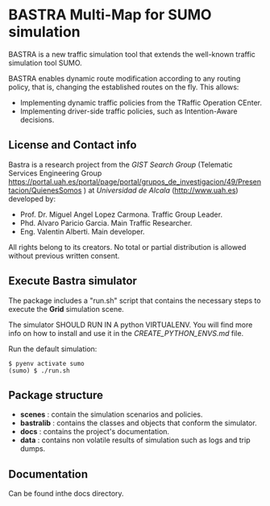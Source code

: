 # BASTRA Multi-Map for SUMO simulation

BASTRA is a new traffic simulation tool that extends the well-known traffic simulation tool SUMO.

BASTRA enables dynamic route modification according to any routing policy, that is, changing the established routes on the fly. This allows:
* Implementing dynamic traffic policies from the TRaffic Operation CEnter.
* Implementing driver-side traffic policies, such as Intention-Aware decisions.


## License and Contact info 
Bastra is a research project from the *GIST Search Group* (Telematic Services Engineering Group https://portal.uah.es/portal/page/portal/grupos_de_investigacion/49/Presentacion/QuienesSomos ) at *Universidad de Alcala* (http://www.uah.es) developed by:
* Prof. Dr. Miguel Angel Lopez Carmona. Traffic Group Leader.
* Phd. Alvaro Paricio Garcia. Main Traffic Researcher.
* Eng. Valentin Alberti. Main developer.

All rights belong to its creators. No total or partial distribution is allowed 
without previous written consent.

## Execute Bastra simulator

The package includes a "run.sh" script that contains the necessary steps to execute the __Grid__ simulation scene.

The simulator SHOULD RUN IN A python VIRTUALENV. You will find more info on how to install and use it in the *CREATE_PYTHON_ENVS.md* file.

Run the default simulation:
```
$ pyenv activate sumo
(sumo) $ ./run.sh
```

## Package structure
* __scenes__ : contain the simulation scenarios and policies.
* __bastralib__ : contains the classes and objects that conform the simulator.
* __docs__ : contains the project's documentation.
* __data__ : contains non volatile results of simulation such as logs and trip dumps.

## Documentation

Can be found inthe docs directory.
